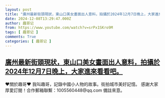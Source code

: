 ```yaml
---
layout: post
title: "廣州最新街頭現狀，東山口美女畫面出人意料，拍攝於2024年12月7日晚上，大家進來看看吧。"
date: 2024-12-08T13:29:47.000Z
author: 趣哥记
from: https://www.youtube.com/watch?v=srPx1SKro9M
tags: [ 趣哥记 ]
comments: True
categories: [ 趣哥记 ]
---
```

<!--1733664587000-->
[廣州最新街頭現狀，東山口美女畫面出人意料，拍攝於2024年12月7日晚上，大家進來看看吧。](https://www.youtube.com/watch?v=srPx1SKro9M)
------

<div>
♥關於趣哥♥  我叫趣哥，記錄中國小人物的故事。街拍城市美好記憶。  感謝大家厚愛訂閱！合作郵箱聯繫：1005560448@qq.com 備註來意。
</div>
